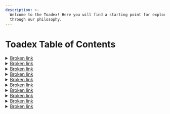 ```yaml
---
description: >-
  Welcome to the Toadex! Here you will find a starting point for exploration
  through our philosophy.
---
```


# Toadex Table of Contents

<details>

<summary><a data-mention href="broken-reference">Broken link</a></summary>

This subheading has everything you need to learn things at a glance about NewPangea and Frogland.&#x20;

## [.](./ "mention")

Everything you need to know

## [official-links.md](../official-links.md "mention")

All official links including website, discord, socials, merch, secondary sales, and more.

## [faq.md](../faq.md "mention")

Frequently asked questions - a good place to start.&#x20;

## [the-frog-team.md](../the-frog-team.md "mention")

The founders, their bios and socials, and full time staff members or partners.&#x20;

## [toadmap.md](../toadmap.md "mention")

Our roadmap of past notorious deeds and our future notorious plans.&#x20;

## [froggy-events.md](../froggy-events.md "mention")

IRL events or hoppenings that have ties to specific days - not necessarily roadmap.&#x20;

## [frogs-in-the-news.md](../frogs-in-the-news.md "mention")

Video or audio content with the Frog Team or from the community about Frogland.

</details>

<details>

<summary><a data-mention href="broken-reference">Broken link</a></summary>

#### This encompasses and explains our broadest philosophies of both NewPangea and Frogland, as well as how we are implementing them using new technology and a new way of creating.&#x20;

## [frogland-manifesto.md](../../design/frogland-manifesto.md "mention")

What we are here to do and how we will do it.&#x20;

## [principles-of-newpangea](../../design/principles-of-newpangea/ "mention")

The blueprints of the metaverse.

[the-pillars-of-the-metaverse.md](../../design/principles-of-newpangea/the-pillars-of-the-metaverse.md "mention")\
Community and Socially Driven; Tokenomics; and Adventure in a Quirky World.&#x20;

[geography-and-layout.md](../../design/principles-of-newpangea/geography-and-layout.md "mention")\
Maps, locations, districts, and biomes of Frogland.&#x20;

## [themes-of-frogland](../../design/themes-of-frogland/ "mention")

How the Notorious Frogs are utilizing the three pillars of the metaverse.&#x20;

[aesthetics.md](../../design/themes-of-frogland/aesthetics.md "mention")\
"Frog Noire." It's a thing.&#x20;

[economy.md](../../design/themes-of-frogland/economy.md "mention")\
Frogdollars and F\*ck Bucks, bribery and resource pledges, resources and tokens.

[entertainment.md](../../design/themes-of-frogland/entertainment.md "mention")\
The opportunity to create and be involved in any capacity and see that reflected.&#x20;

</details>

<details>

<summary><a data-mention href="broken-reference">Broken link</a></summary>

There is something for everyone in NewPangea - whether you are a creator or builder, a thinker or a player, anyone and everyone is welcome to play, explore, and contribute.

## [a-new-froghodlrs-guide.md](../../community/a-new-froghodlrs-guide.md "mention")

So you bought a frog - now what? This guide will get you pointed in the right direction.

## [discord](../../community/discord/ "mention")

Our discord is complex and elaborate - but everything for a reason.&#x20;

[opt-in-roles-and-channels.md](../../community/discord/opt-in-roles-and-channels.md "mention")\
This directory will help you learn what role reveals what channel, and what goes where.

[more-role-info.md](../../community/discord/more-role-info.md "mention")\
Some of the roles are based on status or contribution, whereas others are for gameplay.&#x20;

[bot-commands](../../community/discord/bot-commands/ "mention")\
AI will have a strong presence in our world in NPCs and in gameplay - this is the start.&#x20;

## [frpg](../../community/frpg/ "mention")

The **F**rog **R**ole **P**laying **G**ame is a text based story development tool within our discord.&#x20;

[frpg-faq.md](../../community/frpg/frpg-faq.md "mention")\
All of the frequently asked questions and 'how to's for this DnD style game.&#x20;

## [for-artists.md](../../community/for-artists.md "mention")

What can we offer Artists? What can you contribute?

## [for-designers-engineers.md](../../community/for-designers-engineers.md "mention")

What can we offer designers, developers, or engineers? What can you contribute?

## [for-gamers.md](../../community/for-gamers.md "mention")

What can we offer gamers? What can you contribute?&#x20;

## [for-musicians.md](../../community/for-musicians.md "mention")

What can we offer musicians? What can you contribute?

## [for-socialites.md](../../community/for-socialites.md "mention")

What about socialites? What does the metaverse do for you?

</details>

<details>

<summary><a data-mention href="broken-reference">Broken link</a></summary>

With the help of the Frog Team, several community members or Syndicates have already begun the process of bringing their dreams into reality, launching their projects and platforms with unique integrations into the NewPangea metaverse.&#x20;

## [ideas-to-reality.md](../../community-projects/ideas-to-reality.md "mention")

How we implement community feedback, suggestions, and ideas and turn co-creation into more than just a buzz word and into reality.&#x20;

## [frogland-mixtape.md](../../community-projects/frogland-mixtape.md "mention")

Contribute to a mix tape of original content from musicians within our community.

## [sapo-studios.md](../../community-projects/sapo-studios.md "mention")

Collaborate with our music studio and mint your own stems on our platform for sale.

## [seed-trees](../../community-projects/seed-trees/ "mention")

Engage to grow future ancient forests and repay some of our collective carbon debt.&#x20;

</details>

<details>

<summary><a data-mention href="broken-reference">Broken link</a></summary>

The mechanisms and coding behind the curtain: blockchain, NFTs, tokenomics, and more.&#x20;

## [non-fungible-tokens](../../architecture/non-fungible-tokens/ "mention")

The currently released or soon-to-be released NFTs in our world.&#x20;

[the-notorious-frogs](../../architecture/non-fungible-tokens/the-notorious-frogs/ "mention")\
The OGs, the main characters, the ones that started it all.&#x20;

[land-deeds.md](../../gameplay/land/land-deeds.md "mention")\
The NFT that allows for the claiming and selling/trading ownership of a land plot.&#x20;

[lilypads.md](../../architecture/non-fungible-tokens/lilypads.md "mention")\
The land itself - your **P**ersonal **A**ccess **D**omain.&#x20;

[permits.md](../../architecture/non-fungible-tokens/permits.md "mention")\
The NFT that allows the Frogs to build token harvesting improvements on their land.&#x20;

## [contracts.md](../../architecture/contracts.md "mention")

Links to all of our contracts once published.&#x20;

## [blockchain.md](../../architecture/blockchain.md "mention")

Where all of our open sourced code will be located.&#x20;

## [metaverse-iterations.md](../../architecture/metaverse-iterations.md "mention")

The platforms where different parts of the metaverse are as we move to full 3D world.&#x20;

</details>

<details>

<summary><a data-mention href="broken-reference">Broken link</a></summary>

This is where all of the pieces and parts currently bridging the gap between discord beta testing and real NewPangea playability reside.&#x20;

## [character-development](../../gameplay/character-development/ "mention")

How you can start to develop your own frog's lore and IP.&#x20;

[notorious-frog-bios.md](../../gameplay/character-development/notorious-frog-bios.md "mention")\
Some of the finished bios for individual frogs involved in the community.&#x20;

## [land](../../gameplay/land/ "mention")

Different aspects of the land, property mechanics, and gameplay related to land.&#x20;

[ecological-zones-in-frogland.md](../../gameplay/land/ecological-zones-in-frogland.md "mention")\
The seven different biomes in Frogland and how they can be used in gameplay.

[seasons-and-events-of-change.md](../../gameplay/land/seasons-and-events-of-change.md "mention")\
Seasons, cycles of the moon, and how other cataclysmic events may impact gameplay.&#x20;

[land-mechanics.md](../../gameplay/land/land-mechanics.md "mention")\
All released details on how the land mechanics will work in the metaverse.

[permitting-and-building-improvements.md](../../gameplay/land/permitting-and-building-improvements.md "mention")\
How Permits will come into play for increased token harvesting of land resources.&#x20;

### [the-planning-commission.md](../../gameplay/land/the-planning-commission.md "mention")

The verifiably corrupt unelected bureaucracy and how it moves a Deed to a new lilyPAD. &#x20;

[what-is-the-planning-commission.md](../../gameplay/land/the-planning-commission/what-is-the-planning-commission.md "mention")\
Description of the Planning Commission.&#x20;

[what-does-the-planning-commission-do-in-game.md](../../gameplay/land/the-planning-commission/what-does-the-planning-commission-do-in-game.md "mention")\
The gameplay mechanics of the Planning Commission.&#x20;

[what-does-it-do-for-the-economy.md](../../gameplay/land/the-planning-commission/what-does-it-do-for-the-economy.md "mention")\
The ramifications and benefits of the Planning Commission on the economy.

[page-3.md](../../gameplay/land/page-3.md "mention")\
How individual bribes increase the speed of approval with the Planning Commission.

[syndicate-bribes-for-the-planning-commission.md](../../gameplay/land/the-planning-commission/syndicate-bribes-for-the-planning-commission.md "mention")\
How bribes via a Syndicate will work with the Planning Commission.&#x20;

## [economy.md](../../gameplay/economy.md "mention")

All croakenomic and tokenomic details for the Frogland internal economy.&#x20;

### [collectives](../../gameplay/collectives/ "mention")

Some of the different community organized groups and how they work in game.&#x20;

[gangs.md](../../gameplay/collectives/gangs.md "mention")\
Self organized social groups within the discord and the community.&#x20;

[syndicates.md](../../gameplay/collectives/syndicates.md "mention")\
Gangs that took the next step to formalize their intentions and impact on the metaverse.&#x20;

## [alchemy-and-magic.md](../../gameplay/alchemy-and-magic.md "mention")

More details on the way that the aethereal realm will impact the metaverse.&#x20;

## [items.md](../../gameplay/items.md "mention")

Different formalized items within the game world.

## [wearables.md](../../gameplay/wearables.md "mention")

Wearables and clothes in the gameworld, like what the frogs are wearing.&#x20;

## [mini-games.md](../../gameplay/mini-games.md "mention")

Mini-games and how (and if) they impact the larger gameplay.&#x20;

</details>

<details>

<summary><a data-mention href="broken-reference">Broken link</a></summary>

Official Frogland news sources and documentation.&#x20;

### [the-daily-splat.md](../../frogland-news-network-fnn/the-daily-splat.md "mention")

The official news source (in sensationalist tabloid style) of Frogland, fully written and produced by community members about IRL and in-game hoppenings in PNG form.&#x20;

### [the-morning-reflections](../../frogland-news-network-fnn/the-morning-reflections/ "mention")

A now defunct broadsheet news source in Frogland, all articles archived here in PNGs.&#x20;

### [khop-radio](../../frogland-news-network-fnn/khop-radio/ "mention")

All audio from the Frog Team or from the community.&#x20;

[frog-team-recordings.md](../../frogland-news-network-fnn/khop-radio/frog-team-recordings.md "mention")\
Town Halls, Special Reports, and Twitter Spaces recorded and published.&#x20;

[frpg-serial-drama.md](../../frogland-news-network-fnn/khop-radio/frpg-serial-drama.md "mention")\
Audio recordings from each FRPG session, dramatized and reproduced.&#x20;

[scratch-track-saturdays.md](../../frogland-news-network-fnn/khop-radio/scratch-track-saturdays.md "mention")\
Sapo Studios community jam sesh where they interview artists and collaborate live.

[all-chill-no-shill.md](../../frogland-news-network-fnn/khop-radio/all-chill-no-shill.md "mention")\
Founded, produced, and hosted by Hazer/Spot, this podcast digs into founders in web3.

### [frogland-glossary](../../multiverse/frogland-glossary/ "mention")

The official catalog of all jargon, slang, and terminology appropriate for 'Frog Noire'.&#x20;

[froxford-froglish-dictionary.md](../../multiverse/frogland-glossary/froxford-froglish-dictionary.md "mention")\
This community generated collection of froglish terminology.&#x20;

[hard-boiled-slang.md](../../multiverse/frogland-glossary/hard-boiled-slang.md "mention")\
Common phrases and jargon for noire style film and writing.&#x20;

</details>

<details>

<summary><a data-mention href="broken-reference">Broken link</a></summary>

All things frog! From concept art to community creations, files and games, all things having to do with the Notorious Frogs, their home district, and where they go from here are located in this section.

## [lore](../../frogland/lore/ "mention")

The Notorious Frogs' origin story, story arcs, and more!

### [large-story-arcs](../../frogland/lore/large-story-arcs/ "mention")

Story arcs that will have metaverse-wide impact.&#x20;

[jimmy-the-knees-murder.md](../../frogland/lore/large-story-arcs/jimmy-the-knees-murder.md "mention")\
Our first FRPG and murder mystery - who could have killed a Notorious Frog, and _how_?

[the-slimy-salamanders-stole-the-frogland-map.md](../../frogland/lore/large-story-arcs/the-slimy-salamanders-stole-the-frogland-map.md "mention")\
The Slimy Salamanders had no idea who they were messing with...

### [concept-art](../../frogland/lore/concept-art/ "mention")

Released concept art from the Frog Team and DRI, our game dev studio.&#x20;

[from-the-frog-team](../../frogland/lore/concept-art/from-the-frog-team/ "mention")\
Early environments, locations, ideas, and more.

[from-dri](../../frogland/lore/concept-art/from-dri/ "mention")\
Characters, wider world art, lilyPAD concepts, and more.&#x20;

### [fbi-flyles](../../frogland/lore/fbi-flyles/ "mention")

The public source of Frogland Bureau of Instigations files, leaks, and sources we swore we would never disclose.

[wanted-posters](../../frogland/lore/fbi-flyles/wanted-posters/ "mention")\
Done something especially notorious? Chances are your wanted poster lives here.&#x20;

[rap-sheets](../../frogland/lore/fbi-flyles/rap-sheets/ "mention")\
Past notorious deeds and future notorious plans are chronicled in these Rap Sheets - also the way our froghodlrs earned their way onto our original pre-sale list.&#x20;

### [legends.md](../../frogland/lore/legends.md "mention")

Frogland lore that goes back so far, no one knows exactly how it came to be.

## [organizations](../../frogland/organizations/ "mention")

All organizations in game, from community generated to in game NPC devices.&#x20;

[the-fuzz.md](../../frogland/organizations/the-fuzz.md "mention")\
Between the useless toads at the FLPD and the Frogland Bureau of Instigations, the fuzz might be named as such for their lack of movement when attempting to catch criminals.&#x20;

[gangs-guilds-and-groups.md](../../frogland/organizations/gangs-guilds-and-groups.md "mention")\
Self-organized groups within the community, including their own lore and flavor.&#x20;

[syndicates.md](../../frogland/organizations/syndicates.md "mention")\
The next step up from gangs - traditionally known as guilds in other MMORPGs.&#x20;

[organized-crime](../../frogland/organizations/organized-crime/ "mention")\
The Planning Commissions and other verifiably corrupt gameplay mechanics.&#x20;

## [neighborhoods](../../frogland/neighborhoods/ "mention")

Different areas or zones within Frogland driven by their use and aesthetic.&#x20;

[main-street.md](../../frogland/neighborhoods/main-street.md "mention")\
The main drag through town, hosting a variety of high end businesses and social areas.&#x20;

[green-light-district.md](../../frogland/neighborhoods/green-light-district.md "mention")\
The shady side of town where all notorious and underhanded dealings occur.&#x20;

[borderlands.md](../../frogland/neighborhoods/borderlands.md "mention")\
The 'in-between' areas between Frogland and other districts.&#x20;

[frog-worts.md](../../frogland/neighborhoods/frog-worts.md "mention")\
The magical neighborhood where all arcane endeavors have their storefronts.&#x20;

## [characters](../../frogland/characters/ "mention")

There are many characters in Frogland - some even legends in and of themselves.&#x20;

[suave-mudderfroggers.md](../../frogland/characters/suave-mudderfroggers.md "mention")\
Maverick cops with a troubled past and nothing left to lose are essential in frog noire.

[femme-fatales.md](../../frogland/characters/femme-fatales.md "mention")\
Just when you think you've found the one...she pulls a gun.&#x20;

## [quests](../../frogland/quests/ "mention")

The quests, clues, and storyline for the larger story arcs present in Frogland.&#x20;

[murder-at-the-dragonfly.md](../../frogland/quests/murder-at-the-dragonfly.md "mention")\
The murder of Jimmy 'The Knee' Grenouille and how he started the first FRPG, kicking off multiple individual and group storylines and projects as he did.&#x20;

[frogland-map-quest.md](../../frogland/quests/frogland-map-quest.md "mention")\
The Slimy Salamanders of the north stole the Frogland map and ripped it to shreds! Will the community be able to locate all the pieces and put them back together again?

</details>

<details>

<summary><a data-mention href="broken-reference">Broken link</a></summary>

Where NewPangea's pillars will be fleshed out by and for the Gutter Gang community to make Gutterville a home like no other for the cats, rats, dogs, and pigeons.

### [lore.md](../../gutterville/lore.md "mention")

Gutter Cat Gang lore and how it weaves in with the Notorious Frog lore in Frogland.&#x20;

</details>

<details>

<summary><a data-mention href="broken-reference">Broken link</a></summary>

The home district to the Wicked Craniums.

### [lore.md](../../island-of-osseous/lore.md "mention")

The Wicked Cranium lore and how it weaves in with the Notorious Frogs in Frogland.&#x20;

</details>
